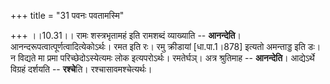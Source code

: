 +++
title = "31 पवनः पवतामस्मि"

+++
।।10.31।। रामः शस्त्रभृतामहं इति रामशब्दं व्याख्याति -- **आनन्देति**।
आनन्दरूपत्वात्पूर्णत्वादित्येकोऽर्थः। रमत इति रः। रमु क्रीडायां
\[धा.पा.1।878\] इत्यतो अमन्ताड्ड इति डः। न विद्यते मा प्रमा
परिच्छेदोऽस्येत्यमः लोक इत्यपरोऽर्थः। रमतेर्घञ्। अत्र श्रुतिमाह --
**आनन्देति**। आद्येऽर्थे विग्रहं दर्शयति -- **रश्चे**ति।
रश्चासावमश्चेत्यर्थः।
